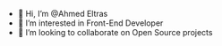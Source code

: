 - 👋 Hi, I’m @Ahmed Eltras
- 👀 I’m interested in Front-End Developer
- 💞️ I’m looking to collaborate on Open Source projects 

<!---
AlienX0X/AlienX0X is a ✨ special ✨ repository because its `README.md` (this file) appears on your GitHub profile.
You can click the Preview link to take a look at your changes.
--->
